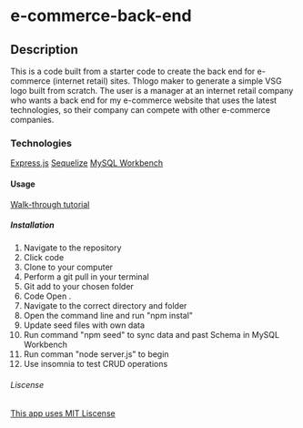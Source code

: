 # e-commerce-back-end

## Description
This is a code built from a starter code to create the back end for e-commerce (internet retail) sites. Thlogo maker to generate a simple VSG logo built from scratch. The user is a manager at an internet retail company who wants a back end for my e-commerce website that uses the latest technologies, so their company can compete with other e-commerce companies. 

### Technologies 

[Express.js](https://expressjs.com/)
[Sequelize](https://sequelize.org/)
[MySQL Workbench](https://www.mysql.com/products/workbench/)


#### Usage 
[Walk-through tutorial](https://watch.screencastify.com/v/tWDyZpUKtSPOlbqRlRcm)

##### Installation 
1. Navigate to the repository
2. Click code
3. Clone to your computer
4. Perform a git pull in your terminal
5. Git add to your chosen folder
6. Code Open .
7. Navigate to the correct directory and folder
8. Open the command line and run "npm instal"
9. Update seed files with own data
10. Run command "npm seed" to sync data and past Schema in MySQL Workbench 
11. Run comman "node server.js" to begin 
12. Use insomnia to test CRUD operations

###### Liscense 
[This app uses MIT Liscense](https://opensource.org/license/mit/)